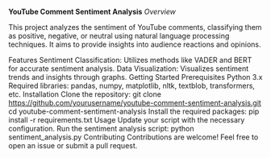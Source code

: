 **YouTube Comment Sentiment Analysis**
*Overview*

This project analyzes the sentiment of YouTube comments, classifying them as positive, negative, or neutral using natural language processing techniques. It aims to provide insights into audience reactions and opinions.

Features
Sentiment Classification: Utilizes methods like VADER and BERT for accurate sentiment analysis.
Data Visualization: Visualizes sentiment trends and insights through graphs.
Getting Started
Prerequisites
Python 3.x
Required libraries: pandas, numpy, matplotlib, nltk, textblob, transformers, etc.
Installation
Clone the repository:
git clone https://github.com/yourusername/youtube-comment-sentiment-analysis.git
cd youtube-comment-sentiment-analysis
Install the required packages:
pip install -r requirements.txt
Usage
Update your script with the necessary configuration.
Run the sentiment analysis script:
python sentiment_analysis.py
Contributing
Contributions are welcome! Feel free to open an issue or submit a pull request.
